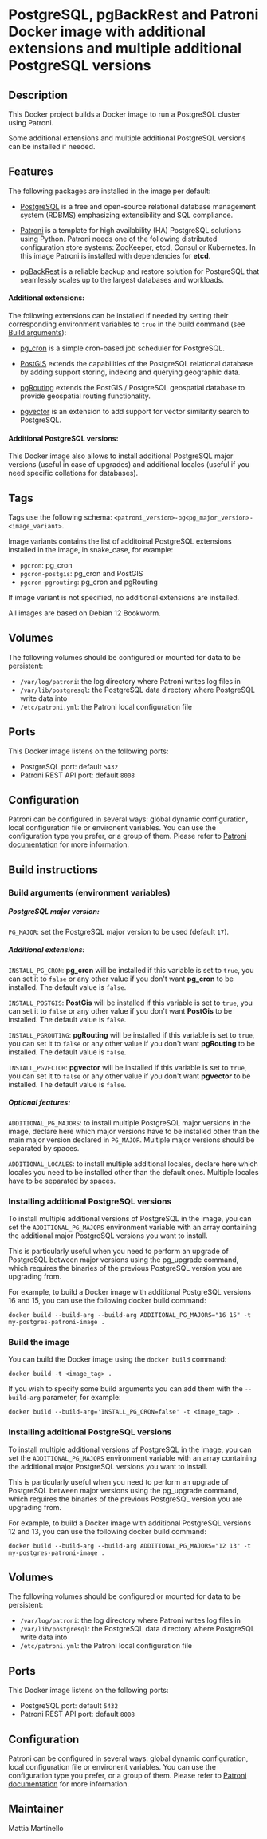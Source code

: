 PostgreSQL, pgBackRest and Patroni Docker image with additional extensions and
multiple additional PostgreSQL versions
===============================================================================

## Description

This Docker project builds a Docker image to run a PostgreSQL cluster using
Patroni.

Some additional extensions and multiple additional PostgreSQL versions can be
installed if needed.

## Features

The following packages are installed in the image per default:

* [PostgreSQL](https://www.postgresql.org/) is a free and open-source relational
database management system (RDBMS) emphasizing extensibility and SQL compliance.

* [Patroni](https://github.com/zalando/patroni) is a template for high
availability (HA) PostgreSQL solutions using Python. Patroni needs one of the
following distributed configuration store systems: ZooKeeper, etcd, Consul or
Kubernetes. In this image Patroni is installed with dependencies for **etcd**.

* [pgBackRest](https://pgbackrest.org/) is a reliable backup and restore
solution for PostgreSQL that seamlessly scales up to the largest databases and
workloads.

#### Additional extensions:

The following extensions can be installed if needed by setting their
corresponding environment variables to `true` in the build command (see [Build
arguments](#build-arguments-environment-variables)):

* [pg_cron](https://github.com/citusdata/pg_cron) is a simple cron-based job
scheduler for PostgreSQL.

* [PostGIS](https://postgis.net/) extends the capabilities of the PostgreSQL
relational database by adding support storing, indexing and querying geographic
data.

* [pgRouting](https://pgrouting.org/) extends the PostGIS / PostgreSQL
geospatial database to provide geospatial routing functionality.

* [pgvector](https://github.com/pgvector/pgvector) is an extension to add
support for vector similarity search to PostgreSQL.

#### Additional PostgreSQL versions:

This Docker image also allows to install additional PostgreSQL major versions
(useful in case of upgrades) and additional locales (useful if you need
specific collations for databases).

## Tags

Tags use the following schema: `<patroni_version>-pg<pg_major_version>-<image_variant>`.

Image variants contains the list of additoinal PostgreSQL extensions installed
in the image, in snake_case, for example:

* `pgcron`: pg_cron
* `pgcron-postgis`: pg_cron and PostGIS
* `pgcron-pgrouting`: pg_cron and pgRouting

If image variant is not specified, no additional extensions are installed.

All images are based on Debian 12 Bookworm.

## Volumes

The following volumes should be configured or mounted for data to be
persistent:

* `/var/log/patroni`: the log directory where Patroni writes log files in
* `/var/lib/postgresql`: the PostgreSQL data directory where PostgreSQL write
data into
* `/etc/patroni.yml`: the Patroni local configuration file

## Ports

This Docker image listens on the following ports:

* PostgreSQL port: default `5432`
* Patroni REST API port: default `8008`

## Configuration

Patroni can be configured in several ways: global dynamic configuration,
local configuration file or environent variables. You can use the configuration
type you prefer, or a group of them. Please refer to [Patroni documentation](https://patroni.readthedocs.io/en/latest/patroni_configuration.html) for
more information.

## Build instructions

### Build arguments (environment variables)

##### PostgreSQL major version:

`PG_MAJOR`: set the PostgreSQL major version to be used (default `17`).

##### Additional extensions:

`INSTALL_PG_CRON`: **pg_cron** will be installed if this variable is set to
`true`, you can set it to `false` or any other value if you don't want
**pg_cron** to be installed. The default value is `false`.

`INSTALL_POSTGIS`: **PostGis** will be installed if this variable is set to
`true`, you can set it to `false` or any other value if you don't want
**PostGis** to be installed. The default value is `false`.

`INSTALL_PGROUTING`: **pgRouting** will be installed if this variable is set to
`true`, you can set it to `false` or any other value if you don't want
**pgRouting** to be installed. The default value is `false`.

`INSTALL_PGVECTOR`: **pgvector** will be installed if this variable is set to
`true`, you can set it to `false` or any other value if you don't want
**pgvector** to be installed. The default value is `false`.


##### Optional features:

`ADDITIONAL_PG_MAJORS`: to install multiple PostgreSQL major versions in the
image, declare here which major versions have to be installed other than the
main major version declared in `PG_MAJOR`. Multiple major versions should be
separated by spaces.

`ADDITIONAL_LOCALES`: to install multiple additional locales, declare here
which locales you need to be installed other than the default ones.
Multiple locales have to be separated by spaces.

### Installing additional PostgreSQL versions

To install multiple additional versions of PostgreSQL in the image, you can set
the `ADDITIONAL_PG_MAJORS` environment variable with an array containing the
additional major PostgreSQL versions you want to install.

This is particularly useful when you need to perform an upgrade of PostgreSQL
between major versions using the pg_upgrade command, which requires the
binaries of the previous PostgreSQL version you are upgrading from.

For example, to build a Docker image with additional PostgreSQL versions
16 and 15, you can use the following docker build command:

```
docker build --build-arg --build-arg ADDITIONAL_PG_MAJORS="16 15" -t my-postgres-patroni-image .
```

### Build the image

You can build the Docker image using the `docker build` command:

```
docker build -t <image_tag> .
```

If you wish to specify some build arguments you can add them with the
`--build-arg` parameter, for example:

```
docker build --build-arg='INSTALL_PG_CRON=false' -t <image_tag> .
```

### Installing additional PostgreSQL versions

To install multiple additional versions of PostgreSQL in the image, you can set
the `ADDITIONAL_PG_MAJORS` environment variable with an array containing the
additional major PostgreSQL versions you want to install.

This is particularly useful when you need to perform an upgrade of PostgreSQL
between major versions using the pg_upgrade command, which requires the
binaries of the previous PostgreSQL version you are upgrading from.

For example, to build a Docker image with additional PostgreSQL versions
12 and 13, you can use the following docker build command:

```
docker build --build-arg --build-arg ADDITIONAL_PG_MAJORS="12 13" -t my-postgres-patroni-image .
```

## Volumes

The following volumes should be configured or mounted for data to be
persistent:

* `/var/log/patroni`: the log directory where Patroni writes log files in
* `/var/lib/postgresql`: the PostgreSQL data directory where PostgreSQL write
data into
* `/etc/patroni.yml`: the Patroni local configuration file

## Ports

This Docker image listens on the following ports:

* PostgreSQL port: default `5432`
* Patroni REST API port: default `8008`

## Configuration

Patroni can be configured in several ways: global dynamic configuration,
local configuration file or environent variables. You can use the configuration
type you prefer, or a group of them. Please refer to [Patroni documentation](https://patroni.readthedocs.io/en/latest/patroni_configuration.html) for
more information.

## Maintainer

Mattia Martinello
